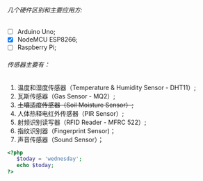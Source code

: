 ###### 几个硬件区别和主要应用方:
- [ ] Arduino Uno;
- [x] NodeMCU ESP8266;
- [ ] Raspberry Pi;

###### 传感器主要有：
1. 温度和湿度传感器（Temperature & Humidity Sensor - DHT11）;
1. 瓦斯传感器（Gas Sensor - MQ2）;
1. <del>土壤适度传感器（Soil Moisture Sensor）;</del>
1. 人体热释电红外传感器（PIR Sensor）;
1. 射频识别读写器（RFID Reader - MFRC 522）;
1. 指纹识别器（Fingerprint Sensor)；
1. 声音传感器（Sound Sensor）；

```php
<?php
   $today = 'wednesday';
   echo $today;
?>
```
